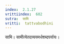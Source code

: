 ```yaml
---
index:  2.1.27
vrittiindex:  602
sutra:  सामि
vritti:  tattvabodhini 
---
```


सामि। सामीत्येतदव्ययमर्धशब्दपर्यायः।


